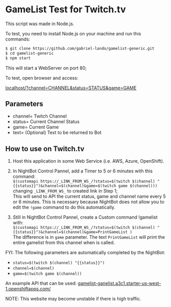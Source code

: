 # GameList Test for Twitch.tv

This script was made in Node.js.

To test, you need to install Node.js on your machine and run this commands:

```bash
$ git clone https://github.com/gabriel-lando/gamelist-generic.git
$ cd gamelist-generic
$ npm start
```

This will start a WebServer on port 80;

To test, open browser and access:

[localhost/?channel=CHANNEL&status=STATUS&game=GAME](http://localhost/?channel=CHANNEL&status=STATUS&game=GAME)

## Parameters

- channel= Twitch Channel
- status= Current Channel Status
- game= Current Game
- text= (Optional) Text to be returned to Bot

## How to use on Twitch.tv

1) Host this application in some Web Service (i.e. AWS, Azure, OpenShift).
2) In NightBot Control Pannel, add a Timer to 5 or 6 minutes with this command: <br/>
`$(customapi https://_LINK_FROM_WS_/?status=$(twitch $(channel) "{{status}}")&channel=$(channel)&game=$(twitch game $(channel)))` <br/>
changing `_LINK_FROM_WS_` to created link in Step 1; <br/>
This will send to API the current status, game and channel name every 5 or 6 minutes. This is necessary because NightBot does not allow you to edit the `!game` command to do this automatically.

3) Still in NightBot Control Pannel, create a Custom command !gamelist with: <br/>
`$(customapi https://_LINK_FROM_WS_/?status=$(twitch $(channel) "{{status}}")&channel=$(channel)&game=PrintGameList )` <br/>
The difference is in `game` parameter. The text `PrintGameList` will print the entire gamelist from this channel when is called.

FYI: The following parameters are automatically completed by the NightBot:
- `status=$(twitch $(channel) "{{status}}")`
- `channel=$(channel)`
- `game=$(twitch game $(channel))`

An example API that can be used:
[gamelist-ganelist.a3c1.starter-us-west-1.openshiftapps.com/](http://gamelist-ganelist.a3c1.starter-us-west-1.openshiftapps.com/)

NOTE: This website may become unstable if there is high traffic.